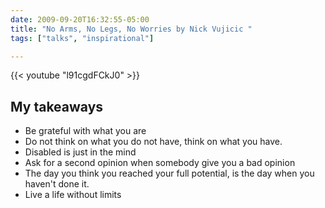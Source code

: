 ```yaml
--- 
date: 2009-09-20T16:32:55-05:00
title: "No Arms, No Legs, No Worries by Nick Vujicic "
tags: ["talks", "inspirational"]

---
```



{{< youtube "l91cgdFCkJ0" >}}


## My takeaways

- Be grateful with what you are
- Do not think on what you do not have, think on what you have.
- Disabled is just in the mind
- Ask for a second opinion when somebody give you a bad opinion
- The day you think you reached your full potential, is the day when you haven't done it.
- Live a life without limits

